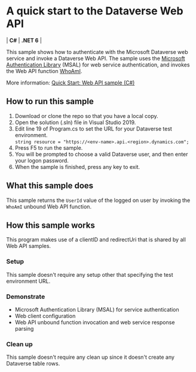﻿# A quick start to the Dataverse Web API

| **C#** | **.NET 6** |

This sample shows how to authenticate with the Microsoft Dataverse web service and invoke a Dataverse Web API. The sample uses the [Microsoft Authentication Library](https://learn.microsoft.com/azure/active-directory/develop/msal-overview) (MSAL) for web service authentication, and invokes the Web API function [WhoAmI](https://learn.microsoft.com/power-apps/developer/data-platform/webapi/reference/whoamiresponse).

More information: [Quick Start: Web API sample (C#)](https://learn.microsoft.com/powerapps/developer/data-platform/webapi/quick-start-console-app-csharp?tabs=msal)

## How to run this sample

1. Download or clone the repo so that you have a local copy.
1. Open the solution (.sln) file in Visual Studio 2019.
1. Edit line 19 of Program.cs to set the URL for your Dataverse test environment.<br/>
    `string resource = "https://<env-name>.api.<region>.dynamics.com";`
1. Press F5 to run the sample.
1. You will be prompted to choose a valid Dataverse user, and then enter your logon password.
1. When the sample is finished, press any key to exit.

## What this sample does

This sample returns the `UserId` value of the logged on user by invoking the `WhoAmI` unbound Web API function.

## How this sample works

This program makes use of a clientID and redirectUri that is shared by all Web API samples.

### Setup

This sample doesn't require any setup other that specifying the test environment URL.

### Demonstrate

- Microsoft Authentication Library (MSAL) for service authentication
- Web client configuration
- Web API unbound function invocation and web service response parsing

### Clean up

This sample doesn't require any clean up since it doesn't create any Dataverse table rows.
